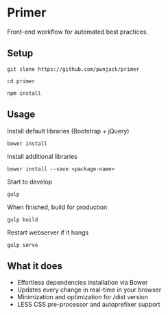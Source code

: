# Primer

Front-end workflow for automated best practices.

## Setup

	git clone https://github.com/pwnjack/primer

	cd primer

	npm install

## Usage

Install default libraries (Bootstrap + jQuery)

	bower install

Install additional libraries

	bower install --save <package-name>

Start to develop

	gulp

When finished, build for production

	gulp build

Restart webserver if it hangs

	gulp serve

## What it does

- Effortless dependencies installation via Bower
- Updates every change in real-time in your browser
- Minimization and optimization for /dist version
- LESS CSS pre-processor and autoprefixer support